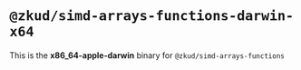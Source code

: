 # `@zkud/simd-arrays-functions-darwin-x64`

This is the **x86_64-apple-darwin** binary for `@zkud/simd-arrays-functions`
